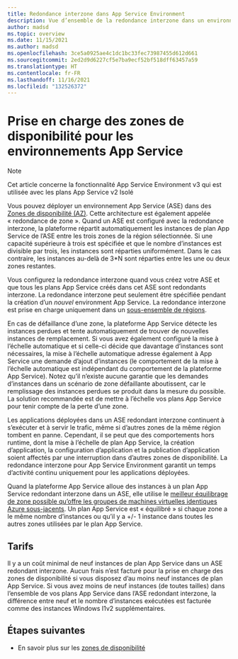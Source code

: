 ```yaml
---
title: Redondance interzone dans App Service Environment
description: Vue d’ensemble de la redondance interzone dans un environnement App Service.
author: madsd
ms.topic: overview
ms.date: 11/15/2021
ms.author: madsd
ms.openlocfilehash: 3ce5a0925ae4c1dc1bc33fec73987455d612d661
ms.sourcegitcommit: 2ed2d9d6227cf5e7ba9ecf52bf518dff63457a59
ms.translationtype: HT
ms.contentlocale: fr-FR
ms.lasthandoff: 11/16/2021
ms.locfileid: "132526372"
---
```

# <a name="availability-zone-support-for-app-service-environments"></a>Prise en charge des zones de disponibilité pour les environnements App Service

> [!NOTE]
> Cet article concerne la fonctionnalité App Service Environment v3 qui est utilisée avec les plans App Service v2 Isolé
>

Vous pouvez déployer un environnement App Service (ASE) dans des [Zones de disponibilité (AZ)](../../availability-zones/az-overview.md). Cette architecture est également appelée « redondance de zone ». Quand un ASE est configuré avec la redondance interzone, la plateforme répartit automatiquement les instances de plan App Service de l’ASE entre les trois zones de la région sélectionnée. Si une capacité supérieure à trois est spécifiée et que le nombre d’instances est divisible par trois, les instances sont réparties uniformément. Dans le cas contraire, les instances au-delà de 3*N sont réparties entre les une ou deux zones restantes.

Vous configurez la redondance interzone quand vous créez votre ASE et que tous les plans App Service créés dans cet ASE sont redondants interzone. La redondance interzone peut seulement être spécifiée pendant la création d’un *nouvel* environment App Service. La redondance interzone est prise en charge uniquement dans un [sous-ensemble de régions](./overview.md#regions).

En cas de défaillance d’une zone, la plateforme App Service détecte les instances perdues et tente automatiquement de trouver de nouvelles instances de remplacement. Si vous avez également configuré la mise à l’échelle automatique et si celle-ci décide que davantage d’instances sont nécessaires, la mise à l’échelle automatique adresse également à App Service une demande d’ajout d’instances (le comportement de la mise à l’échelle automatique est indépendant du comportement de la plateforme App Service). Notez qu’il n’existe aucune garantie que les demandes d’instances dans un scénario de zone défaillante aboutissent, car le remplissage des instances perdues se produit dans la mesure du possible. La solution recommandée est de mettre à l’échelle vos plans App Service pour tenir compte de la perte d’une zone.

Les applications déployées dans un ASE redondant interzone continuent à s’exécuter et à servir le trafic, même si d’autres zones de la même région tombent en panne. Cependant, il se peut que des comportements hors runtime, dont la mise à l’échelle de plan App Service, la création d’application, la configuration d’application et la publication d’application soient affectés par une interruption dans d’autres zones de disponibilité. La redondance interzone pour App Service Environment garantit un temps d’activité continu uniquement pour les applications déployées.

Quand la plateforme App Service alloue des instances à un plan App Service redondant interzone dans un ASE, elle utilise le [meilleur équilibrage de zone possible qu’offre les groupes de machines virtuelles identiques Azure sous-jacents](../../virtual-machine-scale-sets/virtual-machine-scale-sets-use-availability-zones.md#zone-balancing). Un plan App Service est « équilibré » si chaque zone a le même nombre d’instances ou qu’il y a +/- 1 instance dans toutes les autres zones utilisées par le plan App Service.

## <a name="pricing"></a>Tarifs

 Il y a un coût minimal de neuf instances de plan App Service dans un ASE redondant interzone. Aucun frais n’est facturé pour la prise en charge des zones de disponibilité si vous disposez d’au moins neuf instances de plan App Service. Si vous avez moins de neuf instances (de toutes tailles) dans l’ensemble de vos plans App Service dans l’ASE redondant interzone, la différence entre neuf et le nombre d’instances exécutées est facturée comme des instances Windows I1v2 supplémentaires.

## <a name="next-steps"></a>Étapes suivantes

* En savoir plus sur les [zones de disponibilité](../../availability-zones/az-overview.md)
